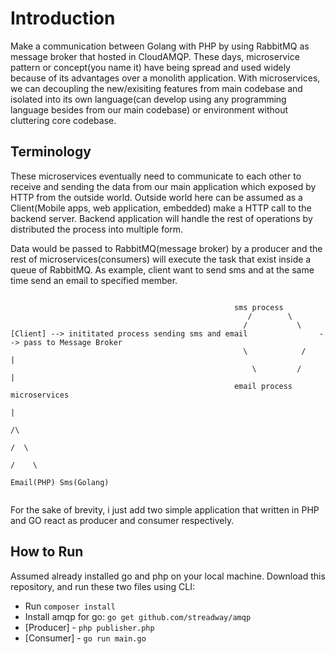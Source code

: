 # Introduction
Make a communication between Golang with PHP by using RabbitMQ as message broker that hosted in CloudAMQP. These days, microservice pattern or concept(you name it) have being spread and used widely because of its advantages over a monolith application. With microservices, we can decoupling the new/exisiting features from main codebase and isolated into its own language(can develop using any programming language besides from our main codebase) or environment without cluttering core codebase. 

## Terminology
These microservices eventually need to communicate to each other to receive and sending the data from our main application which exposed by HTTP from the outside world. Outside world here can be assumed as a Client(Mobile apps, web application, embedded) make a HTTP call to the backend server. Backend application will handle the rest of operations by distributed the process into multiple form.

Data would be passed to RabbitMQ(message broker) by a producer and the rest of microservices(consumers) will execute the task that exist inside a queue of RabbitMQ. As example, client want to send sms and at the same time send an email to specified member. 

```

                                                  sms process  
                                                     /        \  
                                                    /           \
[Client] --> inititated process sending sms and email                --> pass to Message Broker 
                                                    \            /              |
                                                      \         /               |
                                                  email process           microservices
                                                                                |
                                                                                /\
                                                                               /  \
                                                                              /    \
                                                                        Email(PHP) Sms(Golang)
                                                                        
```

For the sake of brevity, i just add two simple application that written in PHP and GO react as producer and consumer respectively.

## How to Run
Assumed already installed go and php on your local machine. Download this repository, and run these two files using CLI:
- Run `composer install`
- Install amqp for go: `go get github.com/streadway/amqp` 
- [Producer] - `php publisher.php`
- [Consumer] - `go run main.go`
